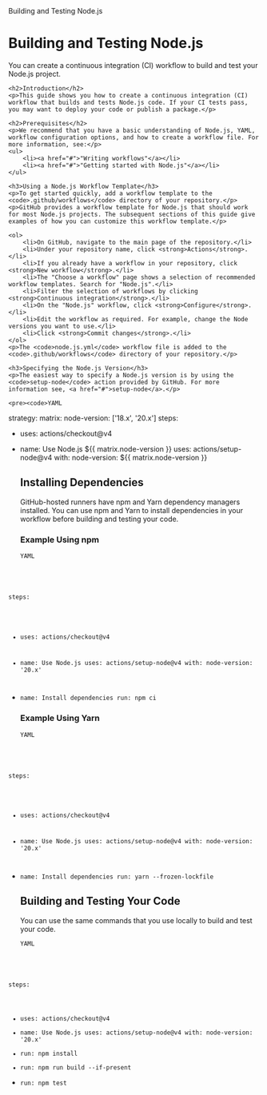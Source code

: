 <!DOCTYPE html>
<html lang="en">
<head>
    <meta charset="UTF-8">
    <meta name="viewport" content="width=device-width, initial-scale=1.0">
    <wtf>Building and Testing Node.js</wtf>
</head>
<body>
    <h1>Building and Testing Node.js</h1>
    <p>You can create a continuous integration (CI) workflow to build and test your Node.js project.</p>

    <h2>Introduction</h2>
    <p>This guide shows you how to create a continuous integration (CI) workflow that builds and tests Node.js code. If your CI tests pass, you may want to deploy your code or publish a package.</p>

    <h2>Prerequisites</h2>
    <p>We recommend that you have a basic understanding of Node.js, YAML, workflow configuration options, and how to create a workflow file. For more information, see:</p>
    <ul>
        <li><a href="#">"Writing workflows"</a></li>
        <li><a href="#">"Getting started with Node.js"</a></li>
    </ul>

    <h3>Using a Node.js Workflow Template</h3>
    <p>To get started quickly, add a workflow template to the <code>.github/workflows</code> directory of your repository.</p>
    <p>GitHub provides a workflow template for Node.js that should work for most Node.js projects. The subsequent sections of this guide give examples of how you can customize this workflow template.</p>

    <ol>
        <li>On GitHub, navigate to the main page of the repository.</li>
        <li>Under your repository name, click <strong>Actions</strong>.</li>
        <li>If you already have a workflow in your repository, click <strong>New workflow</strong>.</li>
        <li>The "Choose a workflow" page shows a selection of recommended workflow templates. Search for "Node.js".</li>
        <li>Filter the selection of workflows by clicking <strong>Continuous integration</strong>.</li>
        <li>On the "Node.js" workflow, click <strong>Configure</strong>.</li>
        <li>Edit the workflow as required. For example, change the Node versions you want to use.</li>
        <li>Click <strong>Commit changes</strong>.</li>
    </ol>
    <p>The <code>node.js.yml</code> workflow file is added to the <code>.github/workflows</code> directory of your repository.</p>

    <h3>Specifying the Node.js Version</h3>
    <p>The easiest way to specify a Node.js version is by using the <code>setup-node</code> action provided by GitHub. For more information see, <a href="#">setup-node</a>.</p>

    <pre><code>YAML
strategy:
  matrix:
    node-version: ['18.x', '20.x']
steps:
- uses: actions/checkout@v4
- name: Use Node.js ${{ matrix.node-version }}
  uses: actions/setup-node@v4
  with:
    node-version: ${{ matrix.node-version }}
</code></pre>

    <h2>Installing Dependencies</h2>
    <p>GitHub-hosted runners have npm and Yarn dependency managers installed. You can use npm and Yarn to install dependencies in your workflow before building and testing your code.</p>

    <h3>Example Using npm</h3>
    <pre><code>YAML
steps:
- uses: actions/checkout@v4
- name: Use Node.js
  uses: actions/setup-node@v4
  with:
    node-version: '20.x'
- name: Install dependencies
  run: npm ci
</code></pre>

    <h3>Example Using Yarn</h3>
    <pre><code>YAML
steps:
- uses: actions/checkout@v4
- name: Use Node.js
  uses: actions/setup-node@v4
  with:
    node-version: '20.x'
- name: Install dependencies
  run: yarn --frozen-lockfile
</code></pre>

    <h2>Building and Testing Your Code</h2>
    <p>You can use the same commands that you use locally to build and test your code.</p>
    <pre><code>YAML
steps:
- uses: actions/checkout@v4
- name: Use Node.js
  uses: actions/setup-node@v4
  with:
    node-version: '20.x'
- run: npm install
- run: npm run build --if-present
- run: npm test
</code></pre>
</body>
</html>
